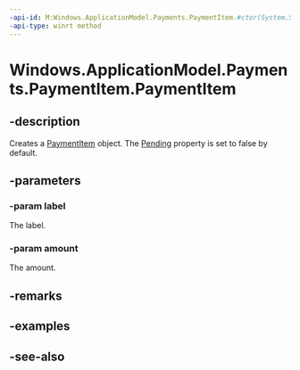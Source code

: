 ```yaml
---
-api-id: M:Windows.ApplicationModel.Payments.PaymentItem.#ctor(System.String,Windows.ApplicationModel.Payments.PaymentCurrencyAmount)
-api-type: winrt method
---
```


<!-- Method syntax
public PaymentItem(System.String label, Windows.ApplicationModel.Payments.PaymentCurrencyAmount amount)
-->

# Windows.ApplicationModel.Payments.PaymentItem.PaymentItem

## -description
Creates a [PaymentItem](paymentitem.md) object. The [Pending](paymentitem_pending.md) property is set to false by default.

## -parameters
### -param label
The label.

### -param amount
The amount.

## -remarks

## -examples

## -see-also
